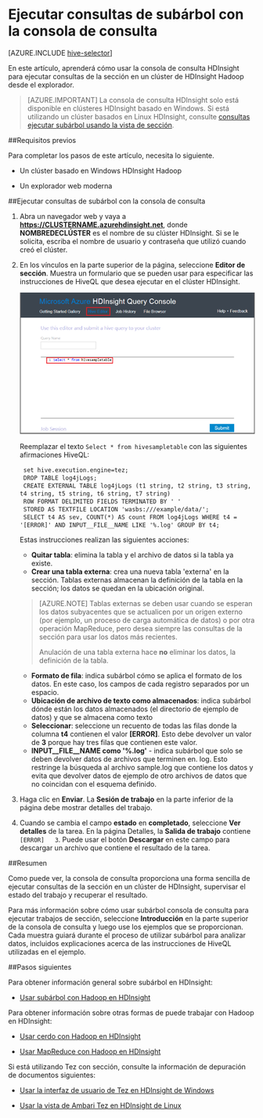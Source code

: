 <properties
   pageTitle="Usar Hadoop subárbol en la consola de consulta en HDInsight | Microsoft Azure"
   description="Obtenga información sobre cómo usar la consola de consulta basada en web para ejecutar consultas de la sección en un clúster de HDInsight Hadoop desde el explorador."
   services="hdinsight"
   documentationCenter=""
   authors="Blackmist"
   manager="jhubbard"
   editor="cgronlun"
    tags="azure-portal"/>

<tags
   ms.service="hdinsight"
   ms.devlang="na"
   ms.topic="article"
   ms.tgt_pltfrm="na"
   ms.workload="big-data"
   ms.date="09/20/2016"
   ms.author="larryfr"/>

# <a name="run-hive-queries-using-the-query-console"></a>Ejecutar consultas de subárbol con la consola de consulta

[AZURE.INCLUDE [hive-selector](../../includes/hdinsight-selector-use-hive.md)]

En este artículo, aprenderá cómo usar la consola de consulta HDInsight para ejecutar consultas de la sección en un clúster de HDInsight Hadoop desde el explorador.

> [AZURE.IMPORTANT] La consola de consulta HDInsight solo está disponible en clústeres HDInsight basado en Windows. Si está utilizando un clúster basados en Linux HDInsight, consulte [consultas ejecutar subárbol usando la vista de sección](hdinsight-hadoop-use-hive-ambari-view.md).


##<a id="prereq"></a>Requisitos previos

Para completar los pasos de este artículo, necesita lo siguiente.

* Un clúster basado en Windows HDInsight Hadoop

* Un explorador web moderna

##<a id="run"></a>Ejecutar consultas de subárbol con la consola de consulta

1. Abra un navegador web y vaya a __https://CLUSTERNAME.azurehdinsight.net__, donde __NOMBREDECLÚSTER__ es el nombre de su clúster HDInsight. Si se le solicita, escriba el nombre de usuario y contraseña que utilizó cuando creó el clúster.


2. En los vínculos en la parte superior de la página, seleccione **Editor de sección**. Muestra un formulario que se pueden usar para especificar las instrucciones de HiveQL que desea ejecutar en el clúster HDInsight.

    ![el editor de sección](./media/hdinsight-hadoop-use-hive-query-console/queryconsole.png)

    Reemplazar el texto `Select * from hivesampletable` con las siguientes afirmaciones HiveQL:

        set hive.execution.engine=tez;
        DROP TABLE log4jLogs;
        CREATE EXTERNAL TABLE log4jLogs (t1 string, t2 string, t3 string, t4 string, t5 string, t6 string, t7 string)
        ROW FORMAT DELIMITED FIELDS TERMINATED BY ' '
        STORED AS TEXTFILE LOCATION 'wasbs:///example/data/';
        SELECT t4 AS sev, COUNT(*) AS count FROM log4jLogs WHERE t4 = '[ERROR]' AND INPUT__FILE__NAME LIKE '%.log' GROUP BY t4;

    Estas instrucciones realizan las siguientes acciones:

    * **Quitar tabla**: elimina la tabla y el archivo de datos si la tabla ya existe.
    * **Crear una tabla externa**: crea una nueva tabla 'externa' en la sección. Tablas externas almacenan la definición de la tabla en la sección; los datos se quedan en la ubicación original.

    > [AZURE.NOTE] Tablas externas se deben usar cuando se esperan los datos subyacentes que se actualicen por un origen externo (por ejemplo, un proceso de carga automática de datos) o por otra operación MapReduce, pero desea siempre las consultas de la sección para usar los datos más recientes.
    >
    > Anulación de una tabla externa hace **no** eliminar los datos, la definición de la tabla.

    * **Formato de fila**: indica subárbol cómo se aplica el formato de los datos. En este caso, los campos de cada registro separados por un espacio.
    * **Ubicación de archivo de texto como almacenados**: indica subárbol dónde están los datos almacenados (el directorio de ejemplo de datos) y que se almacena como texto
    * **Seleccionar**: seleccione un recuento de todas las filas donde la columna **t4** contienen el valor **[ERROR]**. Esto debe devolver un valor de **3** porque hay tres filas que contienen este valor.
    * **INPUT__FILE__NAME como '%.log'** - indica subárbol que solo se deben devolver datos de archivos que terminen en. log. Esto restringe la búsqueda al archivo sample.log que contiene los datos y evita que devolver datos de ejemplo de otro archivos de datos que no coincidan con el esquema definido.

2. Haga clic en **Enviar**. La **Sesión de trabajo** en la parte inferior de la página debe mostrar detalles del trabajo.

3. Cuando se cambia el campo **estado** en **completado**, seleccione **Ver detalles** de la tarea. En la página Detalles, la **Salida de trabajo** contiene `[ERROR]   3`. Puede usar el botón **Descargar** en este campo para descargar un archivo que contiene el resultado de la tarea.


##<a id="summary"></a>Resumen

Como puede ver, la consola de consulta proporciona una forma sencilla de ejecutar consultas de la sección en un clúster de HDInsight, supervisar el estado del trabajo y recuperar el resultado.

Para más información sobre cómo usar subárbol consola de consulta para ejecutar trabajos de sección, seleccione **Introducción** en la parte superior de la consola de consulta y luego use los ejemplos que se proporcionan. Cada muestra guiará durante el proceso de utilizar subárbol para analizar datos, incluidos explicaciones acerca de las instrucciones de HiveQL utilizadas en el ejemplo.

##<a id="nextsteps"></a>Pasos siguientes

Para obtener información general sobre subárbol en HDInsight:

* [Usar subárbol con Hadoop en HDInsight](hdinsight-use-hive.md)

Para obtener información sobre otras formas de puede trabajar con Hadoop en HDInsight:

* [Usar cerdo con Hadoop en HDInsight](hdinsight-use-pig.md)

* [Usar MapReduce con Hadoop en HDInsight](hdinsight-use-mapreduce.md)

Si está utilizando Tez con sección, consulte la información de depuración de documentos siguientes:

* [Usar la interfaz de usuario de Tez en HDInsight de Windows](hdinsight-debug-tez-ui.md)

* [Usar la vista de Ambari Tez en HDInsight de Linux](hdinsight-debug-ambari-tez-view.md)

[1]: ../HDInsight/hdinsight-hadoop-visual-studio-tools-get-started.md

[hdinsight-sdk-documentation]: http://msdnstage.redmond.corp.microsoft.com/library/dn479185.aspx

[azure-purchase-options]: http://azure.microsoft.com/pricing/purchase-options/
[azure-member-offers]: http://azure.microsoft.com/pricing/member-offers/
[azure-free-trial]: http://azure.microsoft.com/pricing/free-trial/

[apache-tez]: http://tez.apache.org
[apache-hive]: http://hive.apache.org/
[apache-log4j]: http://en.wikipedia.org/wiki/Log4j
[hive-on-tez-wiki]: https://cwiki.apache.org/confluence/display/Hive/Hive+on+Tez
[import-to-excel]: http://azure.microsoft.com/documentation/articles/hdinsight-connect-excel-power-query/


[hdinsight-use-oozie]: hdinsight-use-oozie.md
[hdinsight-analyze-flight-data]: hdinsight-analyze-flight-delay-data.md



[hdinsight-storage]: hdinsight-hadoop-use-blob-storage.md

[hdinsight-provision]: hdinsight-provision-clusters.md
[hdinsight-submit-jobs]: hdinsight-submit-hadoop-jobs-programmatically.md
[hdinsight-upload-data]: hdinsight-upload-data.md
[hdinsight-get-started]: hdinsight-hadoop-linux-tutorial-get-started.md

[Powershell-install-configure]: powershell-install-configure.md
[powershell-here-strings]: http://technet.microsoft.com/library/ee692792.aspx


[img-hdi-hive-powershell-output]: ./media/hdinsight-use-hive/HDI.Hive.PowerShell.Output.png
